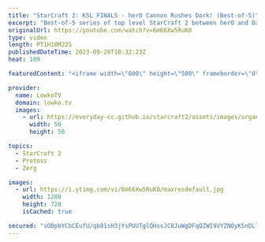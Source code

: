 ```yaml
---
title: "StarCraft 2: KSL FINALS - herO Cannon Rushes Dark! (Best-of-5)"
excerpt: "Best-of-5 series of top level StarCraft 2 between herO and Dark. This Protoss versus Zerg is one of the most chaotic games of SC2 I've recently seen. These pro gamers are team mates, friends and practice partners and it clearly shows. This series is the finals of the Korean StarCraft League, the KSL."
originalUrl: https://youtube.com/watch?v=6m66Xw5RuK0
type: video
length: PT1H10M22S
publishedDateTime: 2023-09-20T10:32:23Z
heat: 109

featuredContent: "<iframe width=\"800\" height=\"500\" frameborder=\"0\" src=\"https://www.youtube.com/embed/6m66Xw5RuK0\" allow=\"accelerometer; autoplay; encrypted-media; gyroscope; picture-in-picture\" allowfullscreen></iframe>"

provider:
  name: LowkoTV
  domain: lowko.tv
  images:
    - url: https://everyday-cc.github.io/starcraft2/assets/images/organizations/lowko.tv-50x50.jpg
      width: 50
      height: 50

topics:
  - StarCraft 2
  - Protoss
  - Zerg

images:
  - url: https://i.ytimg.com/vi/6m66Xw5RuK0/maxresdefault.jpg
    width: 1280
    height: 720
    isCached: true

secured: "sODpbYCbCEufU/qb81sH3jYsPUUTglQHssJC8JuWgDFqQZWI9VYZNQyK5nDLTKnxWOGbaUKiXJn4mC+CHpYaalzfjiSAthRijExi0B0hqDTrPryWN60GWey1RZrxHixK6SCJWfARmhX3Fn4we5dlvaGgepaZma3ovIpiRUdrUDHNWaXpd3jn3X8tf4OJJQufSvoWhRaGeqHguCkPRz5lotmGiZZ72o3WeOYjwEADBMjXiDD12uh6CoA/j6OunICsRoYpbGtXD8XqF/WtodRIZmIu2lhQV5HTRh2K6JIxY+yagYeifgA18uXFhMCc3uF2z1bCbk2uC5naa0d1QWbMgRosRp+yUhj43urHhp63EFD8b14gSc3V4L9XV6nSHESjt15QsFX5kRXZUEbwcYOiKxYO4eydSS8i2Z8v1H1ruDKWptuOJKcH6tAiB3Dcz64U;vZ4T0dkuX3LmPqOBxvi71A=="
---
```


